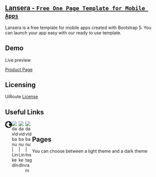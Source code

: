 ## [Lansera - `Free One Page Template for Mobile Apps`](https://uiroute.com/product/bootstrap/lansera) 

Lansera is a free template for mobile apps created with Bootstrap 5. You can launch your app easy with our ready to use template.

## Demo

Live preview 
<br/>

[Product Page](https://uiroute.com/product/bootstrap/lansera)

## Licensing

UiRoute [License](https://uiroute.com/licensing) 


## Useful Links

[<img align="left" alt="davidbanu.com" width="22px" src="https://raw.githubusercontent.com/iconic/open-iconic/master/svg/globe.svg" />][website]
[<img align="left" alt="davidbanu | LinkedIn" width="22px" src="https://cdn.jsdelivr.net/npm/simple-icons@v3/icons/twitter.svg" />][twitter]
[<img align="left" alt="davidbanu | LinkedIn" width="22px" src="https://cdn.jsdelivr.net/npm/simple-icons@v3/icons/linkedin.svg" />][linkedin]
[<img align="left" alt="davidbanu | Instagram" width="22px" src="https://cdn.jsdelivr.net/npm/simple-icons@v3/icons/instagram.svg" />][instagram]


<br/>

## Pages

You can choose between a light theme and a dark theme

[Demo Page]: https://demo.uiroute.com/bootstrap/lansera 
[Product Page]: https://uiroute.com/product/bootstrap/lansera 
[website]: https://uiroute.com
[twitter]: https://twitter.com/ui_route
[instagram]: https://instagram.com/ui.route
[linkedin]: https://linkedin.com/in/uiroute
